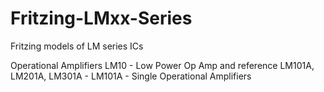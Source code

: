 # Fritzing-LMxx-Series
Fritzing models of LM series ICs


Operational Amplifiers
LM10 - Low Power Op Amp and reference
LM101A, LM201A, LM301A - LM101A - Single Operational Amplifiers